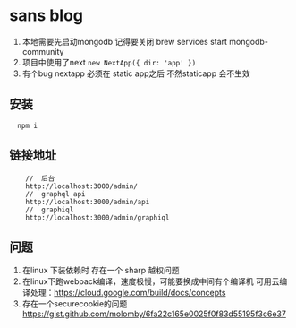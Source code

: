 # sans blog

1. 本地需要先启动mongodb 记得要关闭 brew services start mongodb-community
2. 项目中使用了next `new NextApp({ dir: 'app' })`
3. 有个bug nextapp 必须在 static app之后 不然staticapp 会不生效

## 安装

```
  npm i  
```

## 链接地址

```
    //  后台
    http://localhost:3000/admin/
    //  graphql api
    http://localhost:3000/admin/api
    //  graphiql 
    http://localhost:3000/admin/graphiql
```

## 问题

1. 在linux 下装依赖时 存在一个 sharp 越权问题
2. 在linux下跑webpack编译，速度极慢，可能要换成中间有个编译机 
可用云编译处理：https://cloud.google.com/build/docs/concepts
3. 存在一个securecookie的问题 
https://gist.github.com/molomby/6fa22c165e0025f0f83d55195f3c6e37
